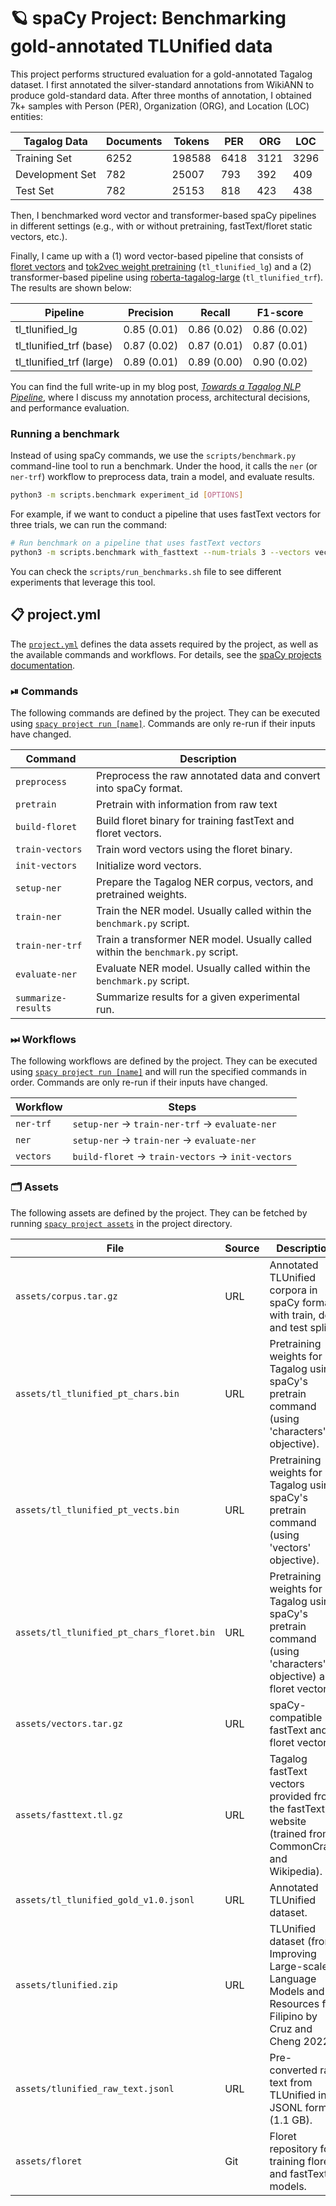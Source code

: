 <!-- SPACY PROJECT: AUTO-GENERATED DOCS START (do not remove) -->

# 🪐 spaCy Project: Benchmarking gold-annotated TLUnified data

This project performs structured evaluation for a gold-annotated Tagalog
dataset. I first annotated the silver-standard annotations from WikiANN to
produce gold-standard data. After three months of annotation, I obtained 7k+
samples with Person (PER), Organization (ORG), and Location (LOC) entities:

| Tagalog Data    | Documents | Tokens | PER  | ORG  | LOC  |
|-----------------|-----------|--------|------|------|------|
| Training Set    | 6252      | 198588 | 6418 | 3121 | 3296 |
| Development Set | 782       |  25007 |  793 |  392 |  409 |
| Test Set        | 782       |  25153 |  818 |  423 |  438 |

Then, I benchmarked word vector and transformer-based spaCy pipelines in
different settings (e.g., with or without pretraining, fastText/floret static
vectors, etc.). 

Finally, I came up with a (1) word vector-based pipeline that consists of
[floret vectors](https://github.com/explosion/floret) and [tok2vec weight
pretraining](https://spacy.io/usage/embeddings-transformers#pretraining)
(`tl_tlunified_lg`) and a (2) transformer-based pipeline using
[roberta-tagalog-large](https://huggingface.co/jcblaise/roberta-tagalog-large)
(`tl_tlunified_trf`). The results are shown below:

| Pipeline                 | Precision       | Recall          | F1-score        |
|--------------------------|-----------------|-----------------|-----------------|
| tl_tlunified_lg          | 0.85 (0.01)     | 0.86 (0.02)     | 0.86 (0.02)     |
| tl_tlunified_trf (base)  | 0.87 (0.02)     | 0.87 (0.01)     | 0.87 (0.01)     |
| tl_tlunified_trf (large) | 0.89 (0.01)     | 0.89 (0.00)     | 0.90 (0.02)     |

You can find the full write-up in my blog post, [*Towards a Tagalog NLP
Pipeline*](https://ljvmiranda921.github.io/notebook/2023/02/04/tagalog-pipeline/),
where I discuss my annotation process, architectural decisions, and
performance evaluation.

### Running a benchmark

Instead of using spaCy commands, we use the `scripts/benchmark.py`
command-line tool to run a benchmark. Under the hood, it calls the `ner` (or
`ner-trf`) workflow to preprocess data, train a model, and evaluate results.

```sh
python3 -m scripts.benchmark experiment_id [OPTIONS] 
```

For example, if we want to conduct a pipeline that uses fastText vectors for
three trials, we can run the command:

```sh
# Run benchmark on a pipeline that uses fastText vectors
python3 -m scripts.benchmark with_fasttext --num-trials 3 --vectors vectors/fasttext-tl
```

You can check the `scripts/run_benchmarks.sh` file to see different
experiments that leverage this tool.


## 📋 project.yml

The [`project.yml`](project.yml) defines the data assets required by the
project, as well as the available commands and workflows. For details, see the
[spaCy projects documentation](https://spacy.io/usage/projects).

### ⏯ Commands

The following commands are defined by the project. They
can be executed using [`spacy project run [name]`](https://spacy.io/api/cli#project-run).
Commands are only re-run if their inputs have changed.

| Command | Description |
| --- | --- |
| `preprocess` | Preprocess the raw annotated data and convert into spaCy format. |
| `pretrain` | Pretrain with information from raw text |
| `build-floret` | Build floret binary for training fastText and floret vectors. |
| `train-vectors` | Train word vectors using the floret binary. |
| `init-vectors` | Initialize word vectors. |
| `setup-ner` | Prepare the Tagalog NER corpus, vectors, and pretrained weights. |
| `train-ner` | Train the NER model. Usually called within the `benchmark.py` script. |
| `train-ner-trf` | Train a transformer NER model. Usually called within the `benchmark.py` script. |
| `evaluate-ner` | Evaluate NER model. Usually called within the `benchmark.py` script. |
| `summarize-results` | Summarize results for a given experimental run. |

### ⏭ Workflows

The following workflows are defined by the project. They
can be executed using [`spacy project run [name]`](https://spacy.io/api/cli#project-run)
and will run the specified commands in order. Commands are only re-run if their
inputs have changed.

| Workflow | Steps |
| --- | --- |
| `ner-trf` | `setup-ner` &rarr; `train-ner-trf` &rarr; `evaluate-ner` |
| `ner` | `setup-ner` &rarr; `train-ner` &rarr; `evaluate-ner` |
| `vectors` | `build-floret` &rarr; `train-vectors` &rarr; `init-vectors` |

### 🗂 Assets

The following assets are defined by the project. They can
be fetched by running [`spacy project assets`](https://spacy.io/api/cli#project-assets)
in the project directory.

| File | Source | Description |
| --- | --- | --- |
| `assets/corpus.tar.gz` | URL | Annotated TLUnified corpora in spaCy format with train, dev, and test splits. |
| `assets/tl_tlunified_pt_chars.bin` | URL | Pretraining weights for Tagalog using spaCy's pretrain command (using 'characters' objective). |
| `assets/tl_tlunified_pt_vects.bin` | URL | Pretraining weights for Tagalog using spaCy's pretrain command (using 'vectors' objective). |
| `assets/tl_tlunified_pt_chars_floret.bin` | URL | Pretraining weights for Tagalog using spaCy's pretrain command (using 'characters' objective) and floret vectors. |
| `assets/vectors.tar.gz` | URL | spaCy-compatible fastText and floret vectors. |
| `assets/fasttext.tl.gz` | URL | Tagalog fastText vectors provided from the fastText website (trained from CommonCrawl and Wikipedia). |
| `assets/tl_tlunified_gold_v1.0.jsonl` | URL | Annotated TLUnified dataset. |
| `assets/tlunified.zip` | URL | TLUnified dataset (from Improving Large-scale Language Models and Resources for Filipino by Cruz and Cheng 2022). |
| `assets/tlunified_raw_text.jsonl` | URL | Pre-converted raw text from TLUnified in JSONL format (1.1 GB). |
| `assets/floret` | Git | Floret repository for training floret and fastText models. |

<!-- SPACY PROJECT: AUTO-GENERATED DOCS END (do not remove) -->